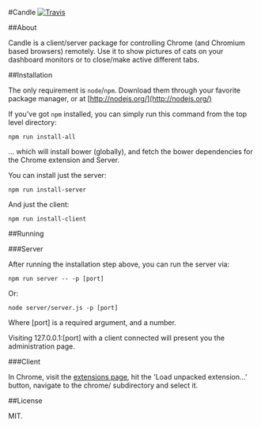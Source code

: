 #Candle [![Travis](https://travis-ci.org/bnookala/candle.svg?branch=master)](https://travis-ci.org/bnookala/candle)

##About

Candle is a client/server package for controlling Chrome (and Chromium based browsers) remotely. 
Use it to show pictures of cats on your dashboard monitors or to close/make active different tabs.

##Installation

The only requirement is `node`/`npm`. Download them through your favorite package manager, or at [http://nodejs.org/](http://nodejs.org/)

If you've got `npm` installed, you can simply run this command from the top level directory:

	npm run install-all

… which will install bower (globally), and fetch the bower dependencies for the Chrome extension and Server.

You can install just the server:

	npm run install-server

And just the client:

	npm run install-client

##Running

###Server

After running the installation step above, you can run the server via:

	npm run server -- -p [port]

Or:

	node server/server.js -p [port]

Where [port] is a required argument, and a number.

Visiting 127.0.0.1:[port] with a client connected will present you the administration page.

###Client

In Chrome, visit the [extensions page](chrome://extensions/), hit the 'Load unpacked extension…' button, navigate to the chrome/ subdirectory and select it.

##License

MIT. 

